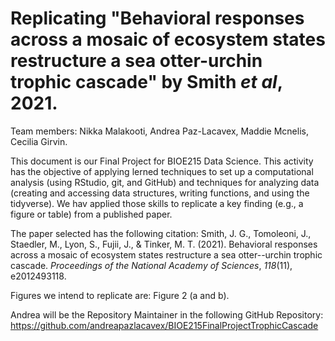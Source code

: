 # Replicating "Behavioral responses across a mosaic of ecosystem states restructure a sea otter-urchin trophic cascade" by Smith *et al*, 2021.

Team members: Nikka Malakooti, Andrea Paz-Lacavex, Maddie Mcnelis, Cecilia Girvin.

This document is our Final Project for BIOE215 Data Science. This activity has the objective of applying lerned techniques to set up a computational analysis (using RStudio, git, and GitHub) and techniques for analyzing data (creating and accessing data structures, writing functions, and using the tidyverse). We hav applied those skills to replicate a key finding (e.g., a figure or table) from a published paper.

The paper selected has the following citation: Smith, J. G., Tomoleoni, J., Staedler, M., Lyon, S., Fujii, J., & Tinker, M. T. (2021). Behavioral responses across a mosaic of ecosystem states restructure a sea otter--urchin trophic cascade. *Proceedings of the National Academy of Sciences*, *118*(11), e2012493118.

Figures we intend to replicate are: Figure 2 (a and b).

Andrea will be the Repository Maintainer in the following GitHub Repository: <https://github.com/andreapazlacavex/BIOE215FinalProjectTrophicCascade>
